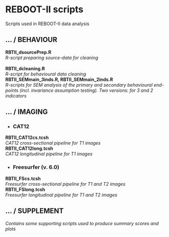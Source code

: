 # REBOOT-II scripts
Scripts used in REBOOT-II data analysis

## ... / BEHAVIOUR
**RBTII_dsourcePrep.R** \
_R-script preparing source-data for cleaning_ \
\
**RBTII_dcleaning.R** \
_R-script for behavioural data cleaning_
\
**RBTII_SEMmain_3inds.R, RBTII_SEMmain_2inds.R** \
_R-scripts for SEM analysis of the primary and secondary behavioural end-points
(incl. invariance assumption testing). Two versions: for 3 and 2 indicators_

## ... / IMAGING
* ### CAT12
**RBTII_CAT12cs.tcsh** \
_CAT12 cross-sectional pipeline for T1 images_ \
**RBTII_CAT12long.tcsh** \
_CAT12 longitudinal pipeline for T1 images_

* ### Freesurfer (v. 6.0)
**RBTII_FScs.tcsh** \
_Freesurfer cross-sectional pipeline for T1 and T2 images_ \
**RBTII_FSlong.tcsh** \
_Freesurfer longitudinal pipeline for T1 and T2 images_

## ... / SUPPLEMENT
_Contains some supporting scripts used to produce summary scores and plots_
